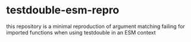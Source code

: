 # testdouble-esm-repro

this repository is a minimal reproduction of argument matching failing for imported functions when using testdouble in an ESM context